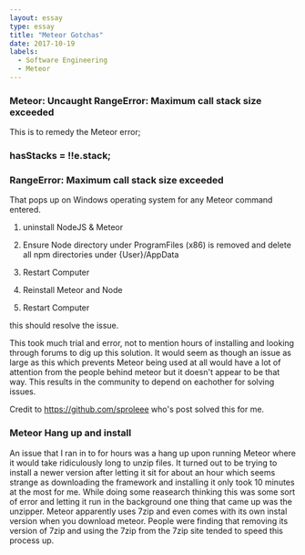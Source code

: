 ```yaml
---
layout: essay
type: essay
title: "Meteor Gotchas"
date: 2017-10-19
labels:
  - Software Engineering
  - Meteor
---
```


### Meteor: Uncaught RangeError: Maximum call stack size exceeded

This is to remedy the Meteor error;

### hasStacks = !!e.stack;

### RangeError: Maximum call stack size exceeded

That pops up on Windows operating system for any Meteor command entered.

1) uninstall NodeJS & Meteor

2) Ensure Node directory under ProgramFiles (x86) is removed and delete all npm directories under {User}/AppData

3) Restart Computer

4) Reinstall Meteor and Node

5) Restart Computer

this should resolve the issue.

This took much trial and error, not to mention hours of installing and looking through forums to dig up this solution.
It would seem as though an issue as large as this which prevents Meteor being used at all would have a lot of attention
from the people behind meteor but it doesn't appear to be that way. This results in the community to depend on eachother
for solving issues.

Credit to https://github.com/sproleee who's post solved this for me.

### Meteor Hang up and install

An issue that I ran in to for hours was a hang up upon running Meteor where it would take ridiculously long to unzip files.
It turned out to be trying to install a newer version after letting it sit for about an hour which seems strange as
downloading the framework and installing it only took 10 minutes at the most for me. While doing some reasearch thinking this
was some sort of error and letting it run in the background one thing that came up was the unzipper. Meteor apparently uses
7zip and even comes with its own instal version when you download meteor. People were finding that removing its version of
7zip and using the 7zip from the 7zip site tended to speed this process up.
